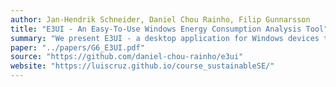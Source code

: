 ```yaml
---
author: Jan-Hendrik Schneider, Daniel Chou Rainho, Filip Gunnarsson
title: "E3UI - An Easy-To-Use Windows Energy Consumption Analysis Tool"
summary: "We present E3UI - a desktop application for Windows devices that allows users to monitor and analyze their energy consumption."
paper: "../papers/G6_E3UI.pdf"
source: "https://github.com/daniel-chou-rainho/e3ui"
website: "https://luiscruz.github.io/course_sustainableSE/"
---
```

